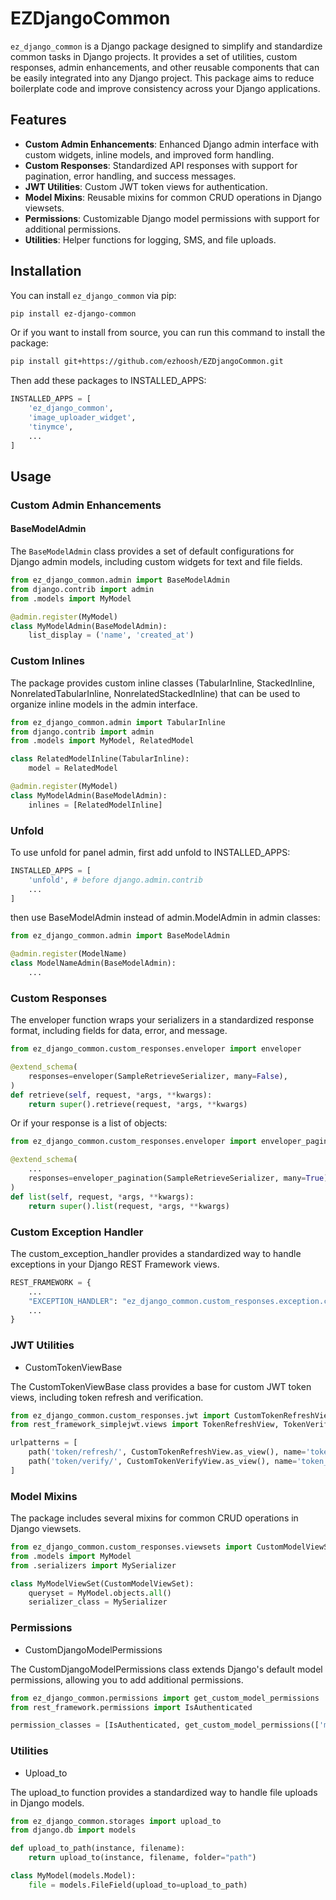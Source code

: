 # EZDjangoCommon

`ez_django_common` is a Django package designed to simplify and standardize common tasks in Django projects. It provides a set of utilities, custom responses, admin enhancements, and other reusable components that can be easily integrated into any Django project. This package aims to reduce boilerplate code and improve consistency across your Django applications.

## Features

- **Custom Admin Enhancements**: Enhanced Django admin interface with custom widgets, inline models, and improved form handling.
- **Custom Responses**: Standardized API responses with support for pagination, error handling, and success messages.
- **JWT Utilities**: Custom JWT token views for authentication.
- **Model Mixins**: Reusable mixins for common CRUD operations in Django viewsets.
- **Permissions**: Customizable Django model permissions with support for additional permissions.
- **Utilities**: Helper functions for logging, SMS, and file uploads.

## Installation

You can install `ez_django_common` via pip:

``` bash
pip install ez-django-common
```

Or if you want to install from source, you can run this command to install the package:

``` bash
pip install git+https://github.com/ezhoosh/EZDjangoCommon.git
```

Then add these packages to INSTALLED_APPS:

``` python
INSTALLED_APPS = [
    'ez_django_common',
    'image_uploader_widget',
    'tinymce',
    ...
]
```

## Usage

### Custom Admin Enhancements

#### BaseModelAdmin

The `BaseModelAdmin` class provides a set of default configurations for Django admin models, including custom widgets for text and file fields.

```python
from ez_django_common.admin import BaseModelAdmin
from django.contrib import admin
from .models import MyModel

@admin.register(MyModel)
class MyModelAdmin(BaseModelAdmin):
    list_display = ('name', 'created_at')
```

### Custom Inlines

The package provides custom inline classes (TabularInline, StackedInline, NonrelatedTabularInline, NonrelatedStackedInline) that can be used to organize inline models in the admin interface.

``` python
from ez_django_common.admin import TabularInline
from django.contrib import admin
from .models import MyModel, RelatedModel

class RelatedModelInline(TabularInline):
    model = RelatedModel

@admin.register(MyModel)
class MyModelAdmin(BaseModelAdmin):
    inlines = [RelatedModelInline]
```

### Unfold
To use unfold for panel admin, first add unfold to INSTALLED_APPS:

``` python
INSTALLED_APPS = [
    'unfold', # before django.admin.contrib
    ...
]
```

then use BaseModelAdmin instead of admin.ModelAdmin in admin classes:

``` python
from ez_django_common.admin import BaseModelAdmin

@admin.register(ModelName)
class ModelNameAdmin(BaseModelAdmin):
    ...
```

### Custom Responses
The enveloper function wraps your serializers in a standardized response format, including fields for data, error, and message.

``` python
from ez_django_common.custom_responses.enveloper import enveloper

@extend_schema(
    responses=enveloper(SampleRetrieveSerializer, many=False),
)
def retrieve(self, request, *args, **kwargs):
    return super().retrieve(request, *args, **kwargs)
```

Or if your response is a list of objects:

``` python
from ez_django_common.custom_responses.enveloper import enveloper_pagination

@extend_schema(
    ...
    responses=enveloper_pagination(SampleRetrieveSerializer, many=True),
)
def list(self, request, *args, **kwargs):
    return super().list(request, *args, **kwargs)
```


### Custom Exception Handler

The custom_exception_handler provides a standardized way to handle exceptions in your Django REST Framework views.

``` python
REST_FRAMEWORK = {
    ...
    "EXCEPTION_HANDLER": "ez_django_common.custom_responses.exception.custom_exception_handler",
    ...
}
```

### JWT Utilities
* CustomTokenViewBase

The CustomTokenViewBase class provides a base for custom JWT token views, including token refresh and verification.

``` python
from ez_django_common.custom_responses.jwt import CustomTokenRefreshView, CustomTokenVerifyView
from rest_framework_simplejwt.views import TokenRefreshView, TokenVerifyView

urlpatterns = [
    path('token/refresh/', CustomTokenRefreshView.as_view(), name='token_refresh'),
    path('token/verify/', CustomTokenVerifyView.as_view(), name='token_verify'),
]
```

### Model Mixins

The package includes several mixins for common CRUD operations in Django viewsets.

``` python
from ez_django_common.custom_responses.viewsets import CustomModelViewSet
from .models import MyModel
from .serializers import MySerializer

class MyModelViewSet(CustomModelViewSet):
    queryset = MyModel.objects.all()
    serializer_class = MySerializer
```

### Permissions
* CustomDjangoModelPermissions

The CustomDjangoModelPermissions class extends Django's default model permissions, allowing you to add additional permissions.

``` python
from ez_django_common.permissions import get_custom_model_permissions
from rest_framework.permissions import IsAuthenticated

permission_classes = [IsAuthenticated, get_custom_model_permissions(['myapp.view_mymodel'])]
```

### Utilities
* Upload_to

The upload_to function provides a standardized way to handle file uploads in Django models.

``` python
from ez_django_common.storages import upload_to
from django.db import models

def upload_to_path(instance, filename):
    return upload_to(instance, filename, folder="path")

class MyModel(models.Model):
    file = models.FileField(upload_to=upload_to_path)
```
